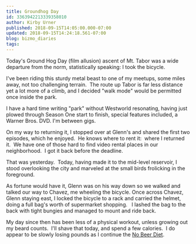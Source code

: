 ```yaml
---
title: Groundhog Day
id: 3363942213339358010
author: Kirby Urner
published: 2018-09-15T14:05:00.000-07:00
updated: 2018-09-15T14:24:18.561-07:00
blog: bizmo_diaries
tags: 
---
```


Today's Ground Hog Day (film allusion) ascent of Mt. Tabor was a wide departure from the norm, statistically speaking: I took the bicycle.

I've been riding this sturdy metal beast to one of my meetups, some miles away, not too challenging terrain.  The route up Tabor is far less distance yet a lot more of a climb, and I decided "walk mode" would be permitted once inside the park.

I have a hard time writing "park" without Westworld resonating, having just plowed through Season One start to finish, special features included, a Warner Bros. DVD. I'm between gigs.

On my way to returning it, I stopped over at Glenn's and shared the first two episodes, which he enjoyed.  He knows where to rent it:  where I returned it.  We have one of those hard to find video rental places in our neighborhood.  I got it back before the deadline.

That was yesterday.  Today, having made it to the mid-level reservoir, I stood overlooking the city and marveled at the small birds frolicking in the foreground.

As fortune would have it, Glenn was on his way down so we walked and talked our way to Chavez, me wheeling the bicycle. Once across Chavez, Glenn staying east, I locked the bicycle to a rack and carried the helmet, doing a full bag's worth of supermarket shopping.   I lashed the bag to the back with tight bungies and managed to mount and ride back.

My day since then has been less of a physical workout, unless growing out my beard counts.  I'll shave that today, and spend a few calories.  I do appear to be slowly losing pounds as I continue the [No Beer Diet](http://worldgame.blogspot.com/2018/09/no-beer-diet.html).